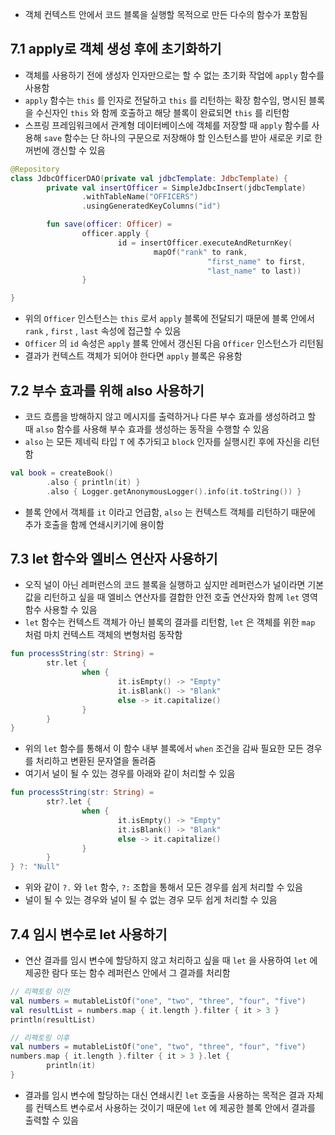 - 객체 컨텍스트 안에서 코드 블록을 실행할 목적으로 만든 다수의 함수가 포함됨

## 7.1 apply로 객체 생성 후에 초기화하기
- 객체를 사용하기 전에 생성자 인자만으로는 할 수 없는 초기화 작업에 `apply` 함수를 사용함
- `apply` 함수는 `this` 를 인자로 전달하고 `this` 를 리턴하는 확장 함수임, 명시된 블록을 수신자인 `this` 와 함께 호출하고 해당 블록이 완료되면 `this` 를 리턴함
- 스프링 프레임워크에서 관계형 데이터베이스에 객체를 저장할 때 `apply` 함수를 사용해 `save` 함수는 단 하나의 구문으로 저장해야 할 인스턴스를 받아 새로운 키로 한꺼번에 갱신할 수 있음
```kotlin
@Repository
class JdbcOfficerDAO(private val jdbcTemplate: JdbcTemplate) {
		private val insertOfficer = SimpleJdbcInsert(jdbcTemplate)
				.withTableName("OFFICERS")
				.usingGeneratedKeyColumns("id")

		fun save(officer: Officer) = 
				officer.apply {
						id = insertOfficer.executeAndReturnKey(
								mapOf("rank" to rank,
											"first_name" to first,
											"last_name" to last))
				}

}
```

- 위의 `Officer` 인스턴스는 `this` 로서 `apply` 블록에 전달되기 때문에 블록 안에서 `rank` , `first` , `last` 속성에 접근할 수 있음
- `Officer` 의 `id` 속성은 `apply` 블록 안에서 갱신된 다음 `Officer` 인스턴스가 리턴됨
- 결과가 컨텍스트 객체가 되어야 한다면 `apply` 블록은 유용함

## 7.2 부수 효과를 위해 also 사용하기
- 코드 흐름을 방해하지 않고 메시지를 출력하거나 다른 부수 효과를 생성하려고 할 때 `also` 함수를 사용해 부수 효과를 생성하는 동작을 수행할 수 있음
- `also` 는 모든 제네릭 타입 `T` 에 추가되고 `block` 인자를 실행시킨 후에 자신을 리턴함
```kotlin
val book = createBook()
		.also { println(it) }
		.also { Logger.getAnonymousLogger().info(it.toString()) }
```

- 블록 안에서 객체를 `it` 이라고 언급함, `also` 는 컨텍스트 객체를 리턴하기 때문에 추가 호출을 함께 연쇄시키기에 용이함

## 7.3 let 함수와 엘비스 연산자 사용하기
- 오직 널이 아닌 레퍼런스의 코드 블록을 실행하고 싶지만 레퍼런스가 널이라면 기본값을 리턴하고 싶을 때 엘비스 연산자를 결합한 안전 호출 연산자와 함께 `let` 영역 함수 사용할 수 있음
- `let` 함수는 컨텍스트 객체가 아닌 블록의 결과를 리턴함, `let` 은 객체를 위한 `map` 처럼 마치 컨텍스트 객체의 변형처럼 동작함
```kotlin
fun processString(str: String) = 
		str.let {
				when {
						it.isEmpty() -> "Empty"
						it.isBlank() -> "Blank"
						else -> it.capitalize()
				}
		}
}
```

- 위의 `let` 함수를 통해서 이 함수 내부 블록에서 `when` 조건을 감싸 필요한 모든 경우를 처리하고 변환된 문자열을 돌려줌
- 여기서 널이 될 수 있는 경우를 아래와 같이 처리할 수 있음

```kotlin
fun processString(str: String) = 
		str?.let {
				when {
						it.isEmpty() -> "Empty"
						it.isBlank() -> "Blank"
						else -> it.capitalize()
				}
		}
} ?: "Null"
```

- 위와 같이 `?.` 와 `let` 함수, `?:` 조합을 통해서 모든 경우를 쉽게 처리할 수 있음
- 널이 될 수 있는 경우와 널이 될 수 없는 경우 모두 쉽게 처리할 수 있음

## 7.4 임시 변수로 let 사용하기
- 연산 결과를 임시 변수에 할당하지 않고 처리하고 싶을 때 `let` 을 사용하여 `let` 에 제공한 람다 또는 함수 레퍼런스 안에서 그 결과를 처리함
```kotlin
// 리팩토링 이전
val numbers = mutableListOf("one", "two", "three", "four", "five")
val resultList = numbers.map { it.length }.filter { it > 3 }
println(resultList)
```
```kotlin
// 리팩토링 이후
val numbers = mutableListOf("one", "two", "three", "four", "five")
numbers.map { it.length }.filter { it > 3 }.let {
		println(it)
}
```

- 결과를 임시 변수에 할당하는 대신 연쇄시킨 `let` 호출을 사용하는 목적은 결과 자체를 컨텍스트 변수로서 사용하는 것이기 때문에 `let` 에 제공한 블록 안에서 결과를 출력할 수 있음